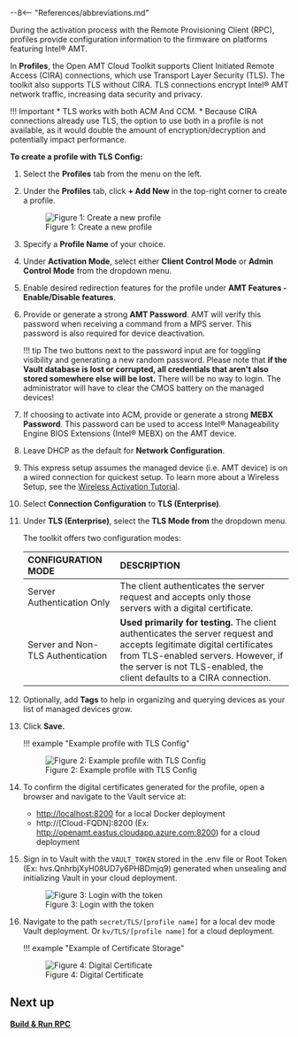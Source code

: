 --8<-- "References/abbreviations.md"

During the activation process with the Remote Provisioning Client (RPC), profiles provide configuration information to the firmware on platforms featuring Intel® AMT.

In **Profiles**, the Open AMT Cloud Toolkit supports Client Initiated Remote Access (CIRA) connections, which use Transport Layer Security (TLS). The toolkit also supports TLS without CIRA. TLS connections encrypt Intel® AMT network traffic, increasing data security and privacy.

!!! Important
    * TLS works with both ACM And CCM.
    * Because CIRA connections already use TLS, the option to use both in a profile is not available, as it would double the amount of encryption/decryption and potentially impact performance.


**To create a profile with TLS Config:**

1. Select the **Profiles** tab from the menu on the left.

2. Under the **Profiles** tab, click **+ Add New** in the top-right corner to create a profile.
    <figure class="figure-image">
    <img src="..\..\..\assets\images\RPS_NewProfile.png" alt="Figure 1: Create a new profile">
    <figcaption>Figure 1: Create a new profile</figcaption>
    </figure>

3. Specify a **Profile Name** of your choice.

4. Under **Activation Mode**, select either **Client Control Mode** or **Admin Control Mode** from the dropdown menu.

5. Enable desired redirection features for the profile under **AMT Features - Enable/Disable features**. 

6. Provide or generate a strong **AMT Password**. AMT will verify this password when receiving a command from a MPS server. This password is also required for device deactivation.

    !!! tip
        The two buttons next to the password input are for toggling visibility and generating a new random password. Please note that **if the Vault database is lost or corrupted, all credentials that aren't also stored somewhere else will be lost.** There will be no way to login. The administrator will have to clear the CMOS battery on the managed devices!
   
7. If choosing to activate into ACM, provide or generate a strong **MEBX Password**. This password can be used to access Intel® Manageability Engine BIOS Extensions (Intel® MEBX) on the AMT device.

8. Leave DHCP as the default for **Network Configuration**.

9. This express setup assumes the managed device (i.e. AMT device) is on a wired connection for quickest setup.  To learn more about a Wireless Setup, see the [Wireless Activation Tutorial](../../Tutorials/createWiFiConfig.md).

10. Select **Connection Configuration** to **TLS (Enterprise)**.

11. Under **TLS (Enterprise)**, select the **TLS Mode from** the dropdown menu. 
    
    The toolkit offers two configuration modes: 

    | CONFIGURATION MODE           | DESCRIPTION                           |
    | :--------------------------- | :------------------------------------ |
    | Server Authentication Only | The client authenticates the server request and accepts only those servers with a digital certificate. |
    | Server and Non-TLS Authentication | **Used primarily for testing.** The client authenticates the server request and accepts legitimate digital certificates from TLS-enabled servers. However, if the server is not TLS-enabled, the client defaults to a CIRA connection.|
    
    <!-- | Mutual TLS Authentication Only | Both client and server **must** have certs. The client cert is signed by the server cert. |
    | Mutual and Non-TLS Authentication | **Used primarily for testing.** Both client and server certs are expected. The client authenticates the server request and accepts legitimate digital certificates from TLS-enabled servers. However, if the server is not TLS-enabled, the client defaults to a CIRA connection.   | -->

12. Optionally, add **Tags** to help in organizing and querying devices as your list of managed devices grow.

13. Click **Save.**

    !!! example "Example profile with TLS Config"
         <figure class="figure-image">
         <img src="..\..\..\assets\images\RPS_CreateProfileTLSConfig.png" alt="Figure 2: Example profile with TLS Config">
         <figcaption>Figure 2: Example profile with TLS Config</figcaption>
         </figure>

14. To confirm the digital certificates generated for the profile, open a browser and navigate to the Vault service at:

    - [http://localhost:8200](http://localhost:8200) for a local Docker deployment
    - http://[Cloud-FQDN]:8200 (Ex: http://openamt.eastus.cloudapp.azure.com:8200) for a cloud deployment

15. Sign in to Vault with the `VAULT_TOKEN` stored in the .env file or Root Token (Ex: hvs.QnhrbjXyH08UD7y6PHBDmjq9) generated when unsealing and initializing Vault in your cloud deployment.

    <figure class="figure-image">
         <img src="..\..\..\assets\images\VaultLogin.png" alt="Figure 3: Login with the token">
         <figcaption>Figure 3: Login with the token</figcaption>
    </figure>

16. Navigate to the path `secret/TLS/[profile name]` for a local dev mode Vault deployment. Or `kv/TLS/[profile name]` for a cloud deployment.

    !!! example "Example of Certificate Storage"
        <figure class="figure-image">
        <img src="..\..\..\assets\images\CertExample.png" alt="Figure 4: Digital Certificate">
        <figcaption>Figure 4: Digital Certificate</figcaption>
        </figure>

## Next up
**[Build & Run RPC](../../GetStarted/buildRPC.md)**

